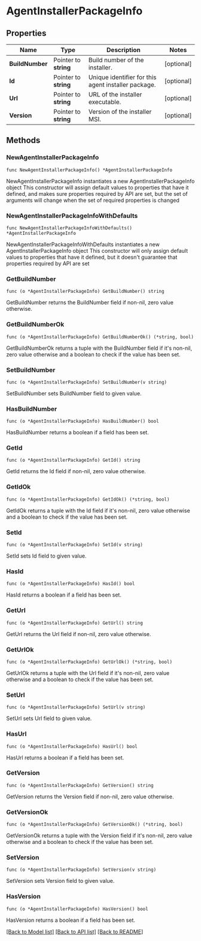 # AgentInstallerPackageInfo

## Properties

Name | Type | Description | Notes
------------ | ------------- | ------------- | -------------
**BuildNumber** | Pointer to **string** | Build number of the installer. | [optional] 
**Id** | Pointer to **string** | Unique identifier for this agent installer package. | [optional] 
**Url** | Pointer to **string** | URL of the installer executable. | [optional] 
**Version** | Pointer to **string** | Version of the installer MSI. | [optional] 

## Methods

### NewAgentInstallerPackageInfo

`func NewAgentInstallerPackageInfo() *AgentInstallerPackageInfo`

NewAgentInstallerPackageInfo instantiates a new AgentInstallerPackageInfo object
This constructor will assign default values to properties that have it defined,
and makes sure properties required by API are set, but the set of arguments
will change when the set of required properties is changed

### NewAgentInstallerPackageInfoWithDefaults

`func NewAgentInstallerPackageInfoWithDefaults() *AgentInstallerPackageInfo`

NewAgentInstallerPackageInfoWithDefaults instantiates a new AgentInstallerPackageInfo object
This constructor will only assign default values to properties that have it defined,
but it doesn't guarantee that properties required by API are set

### GetBuildNumber

`func (o *AgentInstallerPackageInfo) GetBuildNumber() string`

GetBuildNumber returns the BuildNumber field if non-nil, zero value otherwise.

### GetBuildNumberOk

`func (o *AgentInstallerPackageInfo) GetBuildNumberOk() (*string, bool)`

GetBuildNumberOk returns a tuple with the BuildNumber field if it's non-nil, zero value otherwise
and a boolean to check if the value has been set.

### SetBuildNumber

`func (o *AgentInstallerPackageInfo) SetBuildNumber(v string)`

SetBuildNumber sets BuildNumber field to given value.

### HasBuildNumber

`func (o *AgentInstallerPackageInfo) HasBuildNumber() bool`

HasBuildNumber returns a boolean if a field has been set.

### GetId

`func (o *AgentInstallerPackageInfo) GetId() string`

GetId returns the Id field if non-nil, zero value otherwise.

### GetIdOk

`func (o *AgentInstallerPackageInfo) GetIdOk() (*string, bool)`

GetIdOk returns a tuple with the Id field if it's non-nil, zero value otherwise
and a boolean to check if the value has been set.

### SetId

`func (o *AgentInstallerPackageInfo) SetId(v string)`

SetId sets Id field to given value.

### HasId

`func (o *AgentInstallerPackageInfo) HasId() bool`

HasId returns a boolean if a field has been set.

### GetUrl

`func (o *AgentInstallerPackageInfo) GetUrl() string`

GetUrl returns the Url field if non-nil, zero value otherwise.

### GetUrlOk

`func (o *AgentInstallerPackageInfo) GetUrlOk() (*string, bool)`

GetUrlOk returns a tuple with the Url field if it's non-nil, zero value otherwise
and a boolean to check if the value has been set.

### SetUrl

`func (o *AgentInstallerPackageInfo) SetUrl(v string)`

SetUrl sets Url field to given value.

### HasUrl

`func (o *AgentInstallerPackageInfo) HasUrl() bool`

HasUrl returns a boolean if a field has been set.

### GetVersion

`func (o *AgentInstallerPackageInfo) GetVersion() string`

GetVersion returns the Version field if non-nil, zero value otherwise.

### GetVersionOk

`func (o *AgentInstallerPackageInfo) GetVersionOk() (*string, bool)`

GetVersionOk returns a tuple with the Version field if it's non-nil, zero value otherwise
and a boolean to check if the value has been set.

### SetVersion

`func (o *AgentInstallerPackageInfo) SetVersion(v string)`

SetVersion sets Version field to given value.

### HasVersion

`func (o *AgentInstallerPackageInfo) HasVersion() bool`

HasVersion returns a boolean if a field has been set.


[[Back to Model list]](../README.md#documentation-for-models) [[Back to API list]](../README.md#documentation-for-api-endpoints) [[Back to README]](../README.md)


